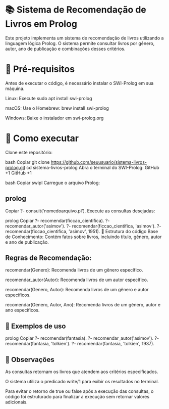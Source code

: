 # 📚 Sistema de Recomendação de Livros em Prolog
Este projeto implementa um sistema de recomendação de livros utilizando a linguagem lógica Prolog. O sistema permite consultar livros por gênero, autor, ano de publicação e combinações desses critérios.

# 🔧 Pré-requisitos
Antes de executar o código, é necessário instalar o SWI-Prolog em sua máquina.

Linux: Execute sudo apt install swi-prolog

macOS: Use o Homebrew: brew install swi-prolog

Windows: Baixe o instalador em swi-prolog.org​

# 🚀 Como executar
Clone este repositório:​

bash
Copiar
git clone https://github.com/seuusuario/sistema-livros-prolog.git
cd sistema-livros-prolog
Abra o terminal do SWI-Prolog:​
GitHub
+1
GitHub
+1

bash
Copiar
swipl
Carregue o arquivo Prolog:​

## prolog
Copiar
?- consult('nomedoarquivo.pl').
Execute as consultas desejadas:​

prolog
Copiar
?- recomendar(ficcao_cientifica).
?- recomendar_autor('asimov').
?- recomendar(ficcao_cientifica, 'asimov').
?- recomendar(ficcao_cientifica, 'asimov', 1951).
📄 Estrutura do código
Base de Conhecimento: Contém fatos sobre livros, incluindo título, gênero, autor e ano de publicação.

## Regras de Recomendação:

recomendar(Genero): Recomenda livros de um gênero específico.

recomendar_autor(Autor): Recomenda livros de um autor específico.

recomendar(Genero, Autor): Recomenda livros de um gênero e autor específicos.

recomendar(Genero, Autor, Ano): Recomenda livros de um gênero, autor e ano específicos.​

## 🧪 Exemplos de uso
prolog
Copiar
?- recomendar(fantasia).
?- recomendar_autor('asimov').
?- recomendar(fantasia, 'tolkien').
?- recomendar(fantasia, 'tolkien', 1937).
## 📌 Observações
As consultas retornam os livros que atendem aos critérios especificados.

O sistema utiliza o predicado write/1 para exibir os resultados no terminal.

Para evitar o retorno de true ou false após a execução das consultas, o código foi estruturado para finalizar a execução sem retornar valores adicionais.
